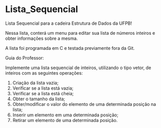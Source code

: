 # Lista_Sequencial
Lista Sequencial para a cadeira Estrutura de Dados da UFPB!

Nessa lista, conterá um menu para editar sua lista de números inteiros e obter informações sobre a mesma.

A lista foi programada em C e testada previamente fora da Git.

Guia do Professor:

Implemente uma lista sequencial de inteiros, utilizando o tipo vetor, de inteiros com as seguintes operações:

1. Criação da lista vazia;
2. Verificar se a lista está vazia;
3. Verificar se a lista está cheia;
4. Obter o tamanho da lista;
5. Obter/modificar o valor do elemento de uma determinada posição na lista;
6. Inserir um elemento em uma determinada posição;
7. Retirar um elemento de uma determinada posição.
